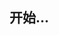 ## 开始...
<!-- ## 安装

#### npm i


## 如何使用

### 直接引入 -->

<!-- ```html
<script setup>
  // import { IuButtom } from 'iu-vue'
</script>
```  -->

<!-- <route lang="yaml">
meta:
  layout: guide
</route> -->
